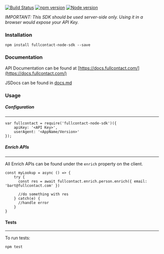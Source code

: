 [![Build Status](https://travis-ci.org/fullcontact/fullcontact-node-sdk.svg?branch=master)](https://travis-ci.org/fullcontact/fullcontact-node-sdk)
[![npm version](https://badge.fury.io/js/fullcontact-node-sdk.svg)](https://badge.fury.io/js/fullcontact-node-sdk)
[![Node version](https://img.shields.io/node/v/fullcontact-node-sdk.svg?style=flat)](http://nodejs.org/download/)

*IMPORTANT: This SDK should be used server-side only. Using it in a browser would expose your API Key.*

### Installation

`npm install fullcontact-node-sdk --save`

### Documentation

API Documentation can be found at [https://docs.fullcontact.com/](https://docs.fullcontact.com/)

JSDocs can be found in [docs.md](docs.md)

### Usage

##### Configuration
---

```
var fullcontact = require('fullcontact-node-sdk')({
	apiKey: '<API Key>',
	userAgent: '<AppName/Version>'
});
```

##### Enrich APIs
---
All Enrich APIs can be found under the `enrich` property on the client.

```
const myLookup = async () => {
    try {
      const res = await fullcontact.enrich.person.enrich({ email: 'bart@fullcontact.com' })

      //do something with res
    } catch(e) {
      //handle error
    }
}
```

#### Tests
---

To run tests:

`npm test`
